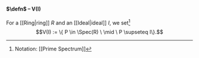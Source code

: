 #### $\defn$ – V(I)
For a [[Ring|ring]] $R$ and an [[Ideal|ideal]] $I$, we set[^1]
$$V(I) :=  \{ P \in \Spec(R) \ \mid \ P \supseteq I\}.$$

[^1]: Notation: [[Prime Spectrum]]